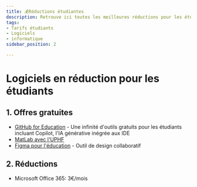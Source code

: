 ```yaml
---
title: 💰Réductions étudiantes
description: Retrouve ici toutes les meilleures réductions pour les étudiants sur les sites web et les logiciels 
tags:
- Tarifs étudiants
- Logiciels
- informatique
sidebar_position: 2

---
```


# Logiciels en réduction pour les étudiants

## 1. Offres gratuites
- [GitHub for Education](https://education.github.com/pack) - Une infinité d'outils gratuits pour les étudiants incluant Copilot, l'IA générative inégrée aux IDE
- [MatLab avec l'UPHF](https://www.uphf.fr/wiki/doku.php/outils/recherche/matlab)
- [Figma pour l'éducation](https://www.figma.com/fr/education/) - Outil de design collaboratif


## 2. Réductions
- Microsoft Office 365: 3€/mois

